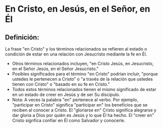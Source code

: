 # En Cristo, en Jesús, en el Señor, en Él

## Definición: 

La frase "en Cristo" y los términos relacionados se refieren al estado o condición de estar en una relación con Jesucristo mediante la fe en Él.

* Otros términos relacionados incluyen, "en Cristo Jesús, en Jesucristo, en el Señor Jesús, en el Señor Jesucristo."
* Posibles significados para el término "en Cristo" podrían incluir, "porque ustedes le pertenecen a Cristo" o "a través de la relación que ustedes tienen con Cristo" o "basado en su fe en Cristo."
* Todos estos términos relacionados tienen el mismo significado de estar en un estado de creer en Jesús y de ser Su discípulo.
* Nota: A veces la palabra "en" pertenece al verbo. Por ejemplo, "participar en Cristo" significa "participar en" los beneficios que se reciben al conocer a Cristo. El "gloriarse en" Cristo significa alegrarse y dar gloria a Dios por quién es Jesús y lo que Él ha hecho. El "creer en" Cristo signfica confiar en Él como Salvador y conocerle.

